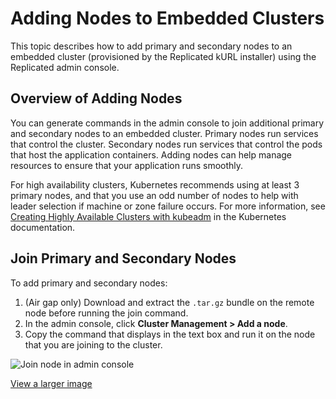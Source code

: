 # Adding Nodes to Embedded Clusters

This topic describes how to add primary and secondary nodes to an embedded cluster (provisioned by the Replicated kURL installer) using the Replicated admin console.

## Overview of Adding Nodes

You can generate commands in the admin console to join additional primary and secondary nodes to an embedded cluster. Primary nodes run services that control the cluster. Secondary nodes run services that control the pods that host the application containers. Adding nodes can help manage resources to ensure that your application runs smoothly.

For high availability clusters, Kubernetes recommends using at least 3 primary nodes, and that you use an odd number of nodes to help with leader selection if machine or zone failure occurs. For more information, see [Creating Highly Available Clusters with kubeadm](https://kubernetes.io/docs/setup/production-environment/tools/kubeadm/high-availability/) in the Kubernetes documentation.

## Join Primary and Secondary Nodes

To add primary and secondary nodes:

1. (Air gap only) Download and extract the `.tar.gz` bundle on the remote node before running the join command.
1. In the admin console, click **Cluster Management > Add a node**.
1. Copy the command that displays in the text box and run it on the node that you are joining to the cluster.

 ![Join node in admin console](/images/join-node.png)

 [View a larger image](/images/join-node.png)